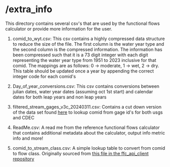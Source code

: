 # /extra_info

This directory contains several csv's that are used by the functional flows calculator or provide more information for the user.

1. comid_to_wyt.csv:
        This csv contains a highly compressed data structure to reduce the size of the file. The first column
        is the water year type and the second column is the compressed information. The information has been
        compressed such that it is a 73 digit integer with each digit representing the water year type from
        1951 to 2023 inclusive for that comid. The mappings are as follows: 0 -> moderate, 1 -> wet, 2 -> dry.
        This table should be updated once a year by appending the correct integer code for each comid's

2. Day_of_year_conversions.csv:
        This csv contains conversions between julian dates, water year dates (assuming oct 1st start) and
        calendar dates for both leap years and non leap years

3. filtered_stream_gages_v3c_20240311.csv:
        Contains a cut down version of the data set found [here](https://gispublic.waterboards.ca.gov/portal/home/item.html?id=a1aaba4d6cff44dea5dca8e3d4fd0238#overview) to lookup comid from gage id's for both usgs and CDEC

4. ReadMe.csv:
        A read me from the reference functional flows calculator that contains additional metadata about the calculator, output info metric info and more!

5. comid_to_stream_class.csv:
        A simple lookup table to convert from comid to flow class. Originally sourced from [this file in the ffc_api_client repository](https://github.com/ceff-tech/ffc_api_client/blob/release/ffcAPIClient/data/stream_class_data.rda)
